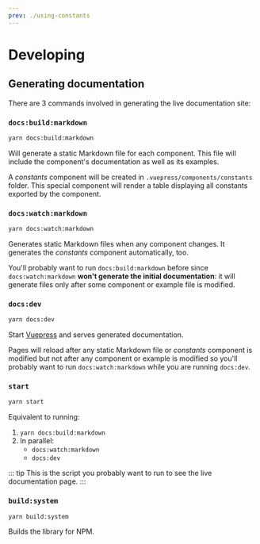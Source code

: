 ```yaml
---
prev: ./using-constants
---
```


# Developing

## Generating documentation

There are 3 commands involved in generating the live documentation site:

### `docs:build:markdown`

```sh
yarn docs:build:markdown
```

Will generate a static Markdown file for each component.
This file will include the component's documentation as well as its examples.

A _constants_ component will be created in `.vuepress/components/constants` folder.
This special component will render a table displaying all constants exported by the component.

### `docs:watch:markdown`

```sh
yarn docs:watch:markdown
```

Generates static Markdown files when any component changes.
It generates the _constants_ component automatically, too.

You'll probably want to run `docs:build:markdown` before since `docs:watch:markdown` **won't generate the initial documentation**: it will generate files only after some component or example file is modified.

### `docs:dev`

```sh
yarn docs:dev
```

Start [Vuepress](https://vuepress.vuejs.org/) and serves generated documentation.

Pages will reload after any static Markdown file or _constants_ component is modified but not after any component or example is modified so you'll probably want to run `docs:watch:markdown` while you are running `docs:dev`.

### `start`

```sh
yarn start
```

Equivalent to running:

1. `yarn docs:build:markdown`
1. In parallel:
    - `docs:watch:markdown`
    - `docs:dev`

::: tip
This is the script you probably want to run to see the live documentation page.
:::

### `build:system`

```sh
yarn build:system
```

Builds the library for NPM.
